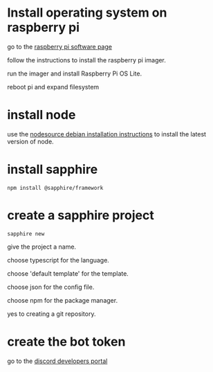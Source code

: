 # Install operating system on raspberry pi #

go to the [raspberry pi software page](https://www.raspberrypi.com/software/ "raspberry pi software page")

follow the instructions to install the raspberry pi imager.

run the imager and install Raspberry Pi OS Lite.

reboot pi and expand filesystem

# install node #

use the [nodesource debian installation instructions](https://github.com/nodesource/distributions/blob/master/README.md#debinstall "nodesource debian installation instructions") to install the latest version of node.

# install sapphire #

`npm install @sapphire/framework`


# create a sapphire project #

`sapphire new`

give the project a name.

choose typescript for the language.

choose 'default template' for the template.

choose json for the config file.

choose npm for the package manager.

yes to creating a git repository.

# create the bot token #

go to the [discord developers portal](https://discord.com/developers/applications)

